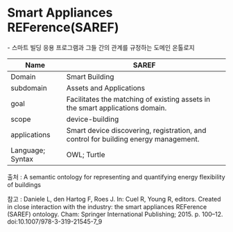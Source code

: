 # Smart Appliances REFerence(SAREF)

&#45; 스마트 빌딩 응용 프로그램과 그들 간의 관계를 규정하는 도메인 온톨로지

| Name             | SAREF                                                                               |
| ---------------- | ----------------------------------------------------------------------------------- |
| Domain           | Smart Building                                                                      |
| subdomain        | Assets and Applications                                                             |
| goal             | Facilitates the matching of existing assets in the smart applications domain.       |
| scope            | device-building                                                                     |
| applications     | Smart device discovering, registration, and control for building energy management. |
| Language; Syntax | OWL; Turtle                                                                         |

출처 :  A semantic ontology for representing and quantifying energy flexibility of buildings

참고 : Daniele L, den Hartog F, Roes J. In: Cuel R, Young R, editors. Created in close interaction with the industry: the smart appliances REFerence (SAREF) ontology. Cham: Springer International Publishing; 2015. p. 100–12. doi:10.1007/978-3-319-21545-7_9